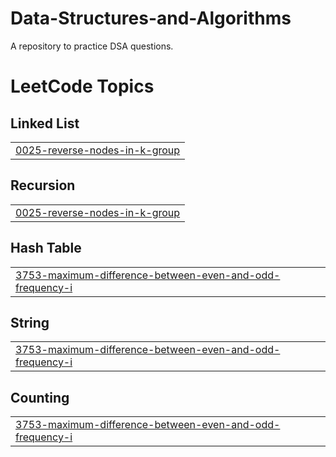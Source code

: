 # Data-Structures-and-Algorithms
A repository to practice DSA questions.

<!---LeetCode Topics Start-->
# LeetCode Topics
## Linked List
|  |
| ------- |
| [0025-reverse-nodes-in-k-group](https://github.com/ayushrakesh/Data-Structures-and-Algorithms/tree/master/0025-reverse-nodes-in-k-group) |
## Recursion
|  |
| ------- |
| [0025-reverse-nodes-in-k-group](https://github.com/ayushrakesh/Data-Structures-and-Algorithms/tree/master/0025-reverse-nodes-in-k-group) |
## Hash Table
|  |
| ------- |
| [3753-maximum-difference-between-even-and-odd-frequency-i](https://github.com/ayushrakesh/Data-Structures-and-Algorithms/tree/master/3753-maximum-difference-between-even-and-odd-frequency-i) |
## String
|  |
| ------- |
| [3753-maximum-difference-between-even-and-odd-frequency-i](https://github.com/ayushrakesh/Data-Structures-and-Algorithms/tree/master/3753-maximum-difference-between-even-and-odd-frequency-i) |
## Counting
|  |
| ------- |
| [3753-maximum-difference-between-even-and-odd-frequency-i](https://github.com/ayushrakesh/Data-Structures-and-Algorithms/tree/master/3753-maximum-difference-between-even-and-odd-frequency-i) |
<!---LeetCode Topics End-->
